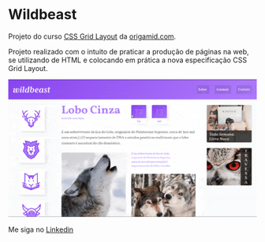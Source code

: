 ﻿# Wildbeast

Projeto do curso <a href="https://www.origamid.com/curso/css-grid-layout/">CSS Grid Layout</a> da <a href="https://www.origamid.com/">origamid.com</a>.

Projeto realizado com o intuito de praticar a produção de páginas na web, se utilizando de HTML e colocando em prática a nova especificação CSS Grid Layout.

<img src="./github/wildbeast.gif" width="800">

Me siga no <a href="https://www.linkedin.com/in/jose-de-souza/">Linkedin</a>